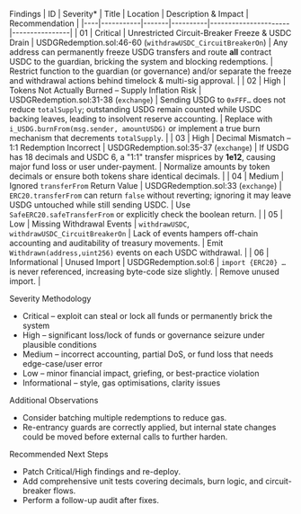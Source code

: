 Findings
| ID | Severity* | Title | Location | Description & Impact | Recommendation |
|----|-----------|-------|----------|----------------------|----------------|
| 01 | Critical | Unrestricted Circuit-Breaker Freeze & USDC Drain | USDGRedemption.sol:46-60 (`withdrawUSDC_CircuitBreakerOn`) | Any address can permanently freeze USDG transfers and route **all** contract USDC to the guardian, bricking the system and blocking redemptions. | Restrict function to the guardian (or governance) and/or separate the freeze and withdrawal actions behind timelock & multi-sig approval. |
| 02 | High | Tokens Not Actually Burned – Supply Inflation Risk | USDGRedemption.sol:31-38 (`exchange`) | Sending USDG to `0xFFF…` does not reduce `totalSupply`; outstanding USDG remain counted while USDC backing leaves, leading to insolvent reserve accounting. | Replace with `i_USDG.burnFrom(msg.sender, amountUSDG)` or implement a true burn mechanism that decrements `totalSupply`. |
| 03 | High | Decimal Mismatch – 1:1 Redemption Incorrect | USDGRedemption.sol:35-37 (`exchange`) | If USDG has 18 decimals and USDC 6, a "1:1" transfer misprices by **1e12**, causing major fund loss or user under-payment. | Normalize amounts by token decimals or ensure both tokens share identical decimals. |
| 04 | Medium | Ignored `transferFrom` Return Value | USDGRedemption.sol:33 (`exchange`) | `ERC20.transferFrom` can return `false` without reverting; ignoring it may leave USDG untouched while still sending USDC. | Use `SafeERC20.safeTransferFrom` or explicitly check the boolean return. |
| 05 | Low | Missing Withdrawal Events | `withdrawUSDC`, `withdrawUSDC_CircuitBreakerOn` | Lack of events hampers off-chain accounting and auditability of treasury movements. | Emit `Withdrawn(address,uint256)` events on each USDC withdrawal. |
| 06 | Informational | Unused Import | USDGRedemption.sol:6 | `import {ERC20} …` is never referenced, increasing byte-code size slightly. | Remove unused import. |

Severity Methodology
- Critical – exploit can steal or lock all funds or permanently brick the system
- High – significant loss/lock of funds or governance seizure under plausible conditions
- Medium – incorrect accounting, partial DoS, or fund loss that needs edge-case/user error
- Low – minor financial impact, griefing, or best-practice violation
- Informational – style, gas optimisations, clarity issues

Additional Observations
- Consider batching multiple redemptions to reduce gas.
- Re-entrancy guards are correctly applied, but internal state changes could be moved before external calls to further harden.

Recommended Next Steps
- Patch Critical/High findings and re-deploy.
- Add comprehensive unit tests covering decimals, burn logic, and circuit-breaker flows.
- Perform a follow-up audit after fixes.
